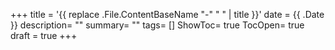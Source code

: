 +++
title = '{{ replace .File.ContentBaseName "-" " " | title }}'
date = {{ .Date }}
description= ""
summary= ""
tags= []
ShowToc= true
TocOpen= true
draft = true
+++
